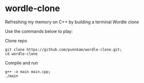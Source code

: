 # wordle-clone
Refreshing my memory on C++ by building a terminal Wordle clone

Use the commands below to play:

Clone repo
```
git clone https://github.com/punnkam/wordle-clone.git;
cd wordle-clone
```

Compile and run
```
g++ -o main main.cpp; 
./main
```
